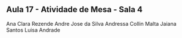 ## Aula 17 - Atividade de Mesa - Sala 4

Ana Clara Rezende
Andre Jose da Silva
Andressa Collin Malta
Jaiana Santos
Luisa Andrade